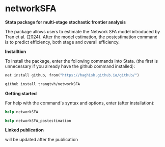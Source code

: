# **networkSFA**

**Stata package for multi-stage stochastic frontier analysis**

The package allows users to estimate the Network SFA model introduced by Tran et al. (2024). After the model estimation, the postestimation command is to predict efficiency, both stage and overall efficiency. 


**Installtion**

To install the package, enter the following commands into Stata. (the first is unnecessary if you already have the github command installed): 

```stata
net install github, from("https://haghish.github.io/github/")

github install trangtvh/networkSFA
```

**Getting started**

For help with the command's syntax and options, enter (after installation):

```stata
help networkSFA

help networkSFA_postestimation
```

**Linked publication**

will be updated after the publication
